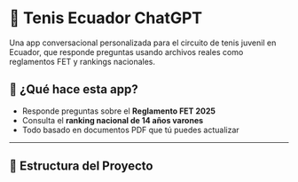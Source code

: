 # 🧠 Tenis Ecuador ChatGPT

Una app conversacional personalizada para el circuito de tenis juvenil en Ecuador, que responde preguntas usando archivos reales como reglamentos FET y rankings nacionales.

## 🚀 ¿Qué hace esta app?
- Responde preguntas sobre el **Reglamento FET 2025**
- Consulta el **ranking nacional de 14 años varones**
- Todo basado en documentos PDF que tú puedes actualizar

---

## 📁 Estructura del Proyecto

